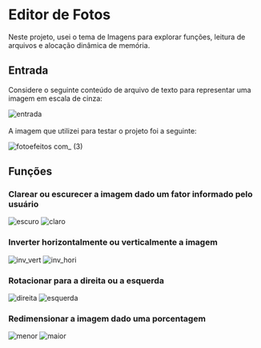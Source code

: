 # Editor de Fotos
Neste projeto, usei o tema de Imagens para explorar funções, leitura de arquivos e alocação dinâmica de memória. 

## Entrada
Considere o seguinte conteúdo de arquivo de texto para representar uma imagem em escala de cinza:

![entrada](https://user-images.githubusercontent.com/100383925/211177101-a411a9c2-7af7-48fe-88ab-f1442e23a8e3.jpg)
<br />
<br />
A imagem que utilizei para testar o projeto foi a seguinte:

![fotoefeitos com_ (3)](https://user-images.githubusercontent.com/100383925/211177807-e7baf259-604d-4ab2-9f89-e0ae56143636.jpg)

## Funções
### Clarear ou escurecer a imagem dado um fator informado pelo usuário
![escuro](https://user-images.githubusercontent.com/100383925/211177960-01b904cb-dbc5-491d-8042-8808f7aecf8e.jpg)
![claro](https://user-images.githubusercontent.com/100383925/211177889-12da7681-d2e2-4db8-a3e4-f5f3800f48b0.jpg)

 ### Inverter horizontalmente ou verticalmente a imagem
 ![inv_vert](https://user-images.githubusercontent.com/100383925/212217913-27f90b48-51ed-4299-86e4-434cbfaf58f0.jpg)
![inv_hori](https://user-images.githubusercontent.com/100383925/212217915-fd1ecf78-75a2-4408-b0e8-a9ac04185385.jpg)

### Rotacionar para a direita ou a esquerda
![direita](https://user-images.githubusercontent.com/100383925/212217908-31621cee-f116-4185-966d-01bfb8742531.jpg)
![esquerda](https://user-images.githubusercontent.com/100383925/212217911-af205ab4-018b-4126-b7ad-839b177b8e0d.jpg)

### Redimensionar a imagem dado uma porcentagem
![menor](https://user-images.githubusercontent.com/100383925/212218457-7d5a2890-5d00-4ada-ac44-6e98b5d0c8b0.jpg)
![maior](https://user-images.githubusercontent.com/100383925/212218455-f21537bf-6699-4aee-8c3d-3367d108b972.jpg)
